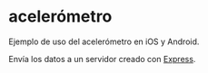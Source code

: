 # acelerómetro

Ejemplo de uso del acelerómetro en iOS y Android.

Envía los datos a un servidor creado con [Express](http://expressjs.com/).
